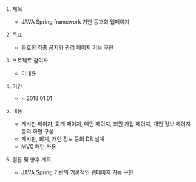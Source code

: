 1. 제목
    * JAVA Spring framework 기반 동호회 웹페이지 

2. 목표
    * 동호회 각종 공지와 관리 페이지 기능 구현

3. 프로젝트 참여자
    * 이태윤

4. 기간
    * ~ 2018.01.01

5. 내용
    * 게시판 페이지, 회계 페이지, 메인 페이지, 회원 가입 페이지, 개인 정보 페이지 등의 화면 구성
    * 게시판, 회계, 개인 정보 등의 DB 설계
    * MVC 패턴 사용

6. 결론 및 향후 계획
    * JAVA Spring 기반의 기본적인 웹페이지 기능 구현